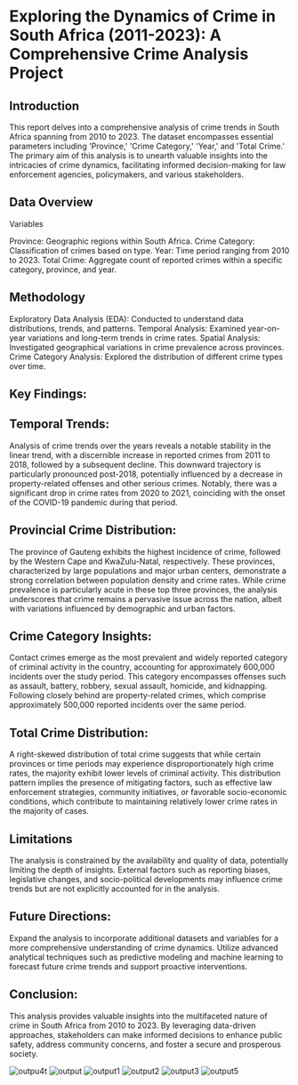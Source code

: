 # Exploring the Dynamics of Crime in South Africa (2011-2023): A Comprehensive Crime Analysis Project
## Introduction

This report delves into a comprehensive analysis of crime trends in South Africa spanning from 2010 to 2023. The dataset encompasses essential parameters including 'Province,' 'Crime Category,' 'Year,' and 'Total Crime.' The primary aim of this analysis is to unearth valuable insights into the intricacies of crime dynamics, facilitating informed decision-making for law enforcement agencies, policymakers, and various stakeholders.

## Data Overview

Variables

Province: Geographic regions within South Africa.
Crime Category: Classification of crimes based on type.
Year: Time period ranging from 2010 to 2023.
Total Crime: Aggregate count of reported crimes within a specific category, province, and year.

## Methodology
Exploratory Data Analysis (EDA): Conducted to understand data distributions, trends, and patterns.
Temporal Analysis: Examined year-on-year variations and long-term trends in crime rates.
Spatial Analysis: Investigated geographical variations in crime prevalence across provinces.
Crime Category Analysis: Explored the distribution of different crime types over time.

## Key Findings:

## Temporal Trends:

Analysis of crime trends over the years reveals a notable stability in the linear trend, with a discernible increase in reported crimes from 2011 to 2018, followed by a subsequent decline. This downward trajectory is particularly pronounced post-2018, potentially influenced by a decrease in property-related offenses and other serious crimes. Notably, there was a significant drop in crime rates from 2020 to 2021, coinciding with the onset of the COVID-19 pandemic during that period.

## Provincial Crime Distribution:

The province of Gauteng exhibits the highest incidence of crime, followed by the Western Cape and KwaZulu-Natal, respectively. These provinces, characterized by large populations and major urban centers, demonstrate a strong correlation between population density and crime rates. While crime prevalence is particularly acute in these top three provinces, the analysis underscores that crime remains a pervasive issue across the nation, albeit with variations influenced by demographic and urban factors.

## Crime Category Insights:

Contact crimes emerge as the most prevalent and widely reported category of criminal activity in the country, accounting for approximately 600,000 incidents over the study period. This category encompasses offenses such as assault, battery, robbery, sexual assault, homicide, and kidnapping. Following closely behind are property-related crimes, which comprise approximately 500,000 reported incidents over the same period.

## Total Crime Distribution:

A right-skewed distribution of total crime suggests that while certain provinces or time periods may experience disproportionately high crime rates, the majority exhibit lower levels of criminal activity. This distribution pattern implies the presence of mitigating factors, such as effective law enforcement strategies, community initiatives, or favorable socio-economic conditions, which contribute to maintaining relatively lower crime rates in the majority of cases.


## Limitations
The analysis is constrained by the availability and quality of data, potentially limiting the depth of insights.
External factors such as reporting biases, legislative changes, and socio-political developments may influence crime trends but are not explicitly accounted for in the analysis.

## Future Directions:
Expand the analysis to incorporate additional datasets and variables for a more comprehensive understanding of crime dynamics.
Utilize advanced analytical techniques such as predictive modeling and machine learning to forecast future crime trends and support proactive interventions.

## Conclusion:
This analysis provides valuable insights into the multifaceted nature of crime in South Africa from 2010 to 2023. By leveraging data-driven approaches, stakeholders can make informed decisions to enhance public safety, address community concerns, and foster a secure and prosperous society.



![outpu4t](https://github.com/SaneleM0612/South-African-Crime-Analysis-2010-2013/assets/148612772/e2441d2b-487d-4d87-bac4-adbeda5a71b3)
![output](https://github.com/SaneleM0612/South-African-Crime-Analysis-2010-2013/assets/148612772/36aae6f5-9b61-4b70-8f69-0256a616817a)
![output1](https://github.com/SaneleM0612/South-African-Crime-Analysis-2010-2013/assets/148612772/2e8289e6-2de7-41dd-8462-ceb3f226e31d)
![output2](https://github.com/SaneleM0612/South-African-Crime-Analysis-2010-2013/assets/148612772/c97adac7-ee13-475c-90aa-5bdb69cfe705)
![output3](https://github.com/SaneleM0612/South-African-Crime-Analysis-2010-2013/assets/148612772/7b77707b-f1db-4426-9d3e-c8006605b3d7)
![output5](https://github.com/SaneleM0612/South-African-Crime-Analysis-2010-2013/assets/148612772/719066ea-68ac-4c69-92db-0bf722f62007)

